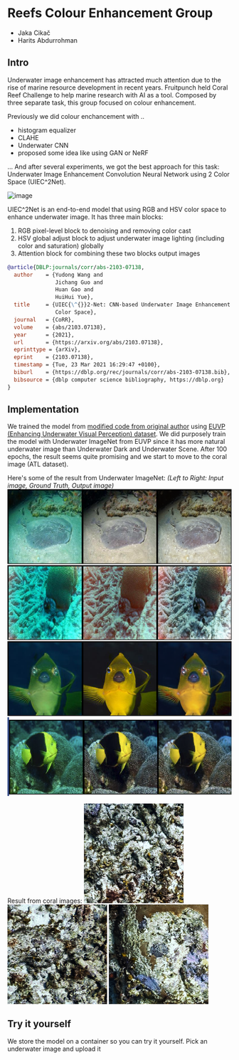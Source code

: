 # Reefs Colour Enhancement Group

- Jaka Cikač  
- Harits Abdurrohman


## Intro

Underwater image enhancement has attracted much attention due to the rise of marine resource development in recent years. Fruitpunch held Coral Reef Challenge to help marine research with AI as a tool. Composed by three separate task, this group focused on colour enhancement.

Previously we did colour enchancement with ..


- histogram equalizer
- CLAHE
- Underwater CNN
- proposed some idea like using GAN or NeRF


... And after several experiments, we got the best approach for this task: Underwater Image Enhancement Convolution Neural Network using 2 Color Space (UIEC^2Net).

![image](img/fig1.png)

UIEC^2Net is an end-to-end model that using RGB and HSV color space to enhance underwater image. It has three main blocks:


1. RGB pixel-level block to denoising and removing color cast
2. HSV global adjust block to adjust underwater image lighting (including color and saturation) globally
3. Attention block for combining these two blocks output images


```bibtex
@article{DBLP:journals/corr/abs-2103-07138,
  author    = {Yudong Wang and
               Jichang Guo and
               Huan Gao and
               HuiHui Yue},
  title     = {UIEC{\^{}}2-Net: CNN-based Underwater Image Enhancement Using Two
               Color Space},
  journal   = {CoRR},
  volume    = {abs/2103.07138},
  year      = {2021},
  url       = {https://arxiv.org/abs/2103.07138},
  eprinttype = {arXiv},
  eprint    = {2103.07138},
  timestamp = {Tue, 23 Mar 2021 16:29:47 +0100},
  biburl    = {https://dblp.org/rec/journals/corr/abs-2103-07138.bib},
  bibsource = {dblp computer science bibliography, https://dblp.org}
}
```

## Implementation

We trained the model from [modified code from original author](https://github.com/JakaCikac/UWEnhancement) using [EUVP (Enhancing Underwater Visual Perception) dataset](http://irvlab.cs.umn.edu/resources/euvp-dataset). We did purposely train the model with Underwater ImageNet from EUVP since it has more natural underwater image than Underwater Dark and Underwater Scene. After 100 epochs, the result seems quite promising and we start to move to the coral image (ATL dataset).

Here's some of the result from Underwater ImageNet: 
_(Left to Right: Input image, Ground Truth, Output image)_
![image](img/image(2).png)
![image](img/image(1).png)
![image](img/image.png)
![image](img/Screenshot2021-12-13at10.44.46.png)

Result from coral images:
![image](img/22005133002_10708_68975_Sand.png)
![image](img/22005133302_7173_47655_Macroalgae1.png)
![image](img/22005134002_11809_75305_Siderastrea_siderea.png)


## Try it yourself

We store the model on a container so you can try it yourself. Pick an underwater image and upload it